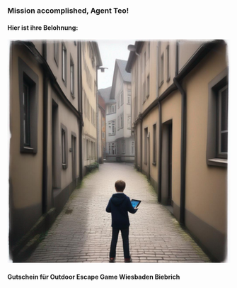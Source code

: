 ### Mission accomplished, Agent Teo!

#### Hier ist ihre Belohnung:

![Escape](./escape1.jpg "Escape")

#### Gutschein für Outdoor Escape Game Wiesbaden Biebrich
